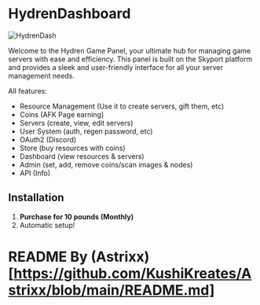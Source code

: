 # HydrenDashboard

![HydrenDash](https://i.imgur.com/8HoWi3E.png)

Welcome to the Hydren Game Panel, your ultimate hub for managing game servers with ease and efficiency. This panel is built on the Skyport platform and provides a sleek and user-friendly interface for all your server management needs.

All features:
- Resource Management (Use it to create servers, gift them, etc)
- Coins (AFK Page earning)
- Servers (create, view, edit servers)
- User System (auth, regen password, etc)
- OAuth2 (Discord)
- Store (buy resources with coins)
- Dashboard (view resources & servers)
- Admin (set, add, remove coins/scan images & nodes)
- API (Info)
 
## Installation
1. **Purchase for 10 pounds (Monthly)**
2. Automatic setup!



# README By (Astrixx)[https://github.com/KushiKreates/Astrixx/blob/main/README.md]
